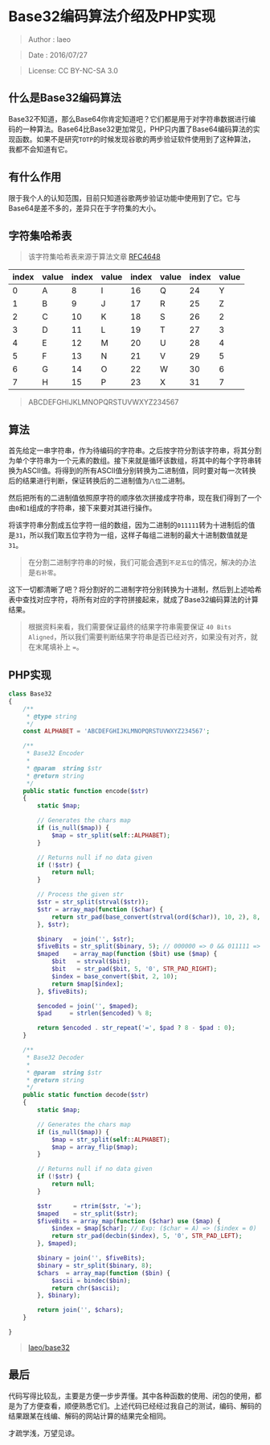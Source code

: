 # Base32编码算法介绍及PHP实现

> Author : laeo

> Date   : 2016/07/27

> License: CC BY-NC-SA 3.0

## 什么是Base32编码算法

Base32不知道，那么Base64你肯定知道吧？它们都是用于对字符串数据进行编码的一种算法。Base64比Base32更加常见，PHP只内置了Base64编码算法的实现函数。如果不是研究`TOTP`的时候发现谷歌的两步验证软件使用到了这种算法，我都不会知道有它。

## 有什么作用

限于我个人的认知范围，目前只知道谷歌两步验证功能中使用到了它。它与Base64是差不多的，差异只在于字符集的大小。

## 字符集哈希表

> 该字符集哈希表来源于算法文章 [RFC4648](https://tools.ietf.org/html/rfc4648)

|  index  |  value  |  index  |  value  |  index  |  value  |  index  |  value  |
|---------|---------|---------|---------|---------|---------|---------|---------|
|    0    |    A    |    8    |    I    |    16   |    Q    |    24   |    Y    |
|    1    |    B    |    9    |    J    |    17   |    R    |    25   |    Z    |
|    2    |    C    |    10   |    K    |    18   |    S    |    26   |    2    |
|    3    |    D    |    11   |    L    |    19   |    T    |    27   |    3    |
|    4    |    E    |    12   |    M    |    20   |    U    |    28   |    4    |
|    5    |    F    |    13   |    N    |    21   |    V    |    29   |    5    |
|    6    |    G    |    14   |    O    |    22   |    W    |    30   |    6    |
|    7    |    H    |    15   |    P    |    23   |    X    |    31   |    7    |

> ABCDEFGHIJKLMNOPQRSTUVWXYZ234567

## 算法

首先给定一串字符串，作为待编码的字符串。之后按字符分割该字符串，将其分割为单个字符串为一个元素的数组。接下来就是循环该数组，将其中的每个字符串转换为ASCII值。将得到的所有ASCII值分别转换为二进制值，同时要对每一次转换后的结果进行判断，保证转换后的二进制值为`八位`二进制。

然后把所有的二进制值依照原字符的顺序依次拼接成字符串，现在我们得到了一个由`0`和`1`组成的字符串，接下来要对其进行操作。

将该字符串分割成五位字符一组的数组，因为二进制的`011111`转为十进制后的值是`31`，所以我们取五位字符为一组，这样子每组二进制的最大十进制数值就是`31`。

> 在分割二进制字符串的时候，我们可能会遇到`不足五位`的情况，解决的办法是`右补零`。

这下一切都清晰了吧？将分割好的二进制字符分别转换为十进制，然后到上述哈希表中查找对应字符，将所有对应的字符拼接起来，就成了Base32编码算法的计算结果。

> 根据资料来看，我们需要保证最终的结果字符串需要保证 `40 Bits Aligned`，所以我们需要判断结果字符串是否已经对齐，如果没有对齐，就在末尾填补上 `=`。

## PHP实现

```php
class Base32
{
    /**
     * @type string
     */
    const ALPHABET = 'ABCDEFGHIJKLMNOPQRSTUVWXYZ234567';

    /**
     * Base32 Encoder
     *
     * @param  string $str
     * @return string
     */
    public static function encode($str)
    {
        static $map;

        // Generates the chars map
        if (is_null($map)) {
            $map = str_split(self::ALPHABET);
        }

        // Returns null if no data given
        if (!$str) {
            return null;
        }

        // Process the given str
        $str = str_split(strval($str));
        $str = array_map(function ($char) {
            return str_pad(base_convert(strval(ord($char)), 10, 2), 8, '0', STR_PAD_LEFT);
        }, $str);

        $binary   = join('', $str);
        $fiveBits = str_split($binary, 5); // 000000 => 0 && 011111 => 31
        $maped    = array_map(function ($bit) use ($map) {
            $bit   = strval($bit);
            $bit   = str_pad($bit, 5, '0', STR_PAD_RIGHT);
            $index = base_convert($bit, 2, 10);
            return $map[$index];
        }, $fiveBits);

        $encoded = join('', $maped);
        $pad     = strlen($encoded) % 8;

        return $encoded . str_repeat('=', $pad ? 8 - $pad : 0);
    }

    /**
     * Base32 Decoder
     *
     * @param  string $str
     * @return string
     */
    public static function decode($str)
    {
        static $map;

        // Generates the chars map
        if (is_null($map)) {
            $map = str_split(self::ALPHABET);
            $map = array_flip($map);
        }

        // Returns null if no data given
        if (!$str) {
            return null;
        }

        $str      = rtrim($str, '=');
        $maped    = str_split($str);
        $fiveBits = array_map(function ($char) use ($map) {
            $index = $map[$char]; // Exp: ($char = A) => ($index = 0)
            return str_pad(decbin($index), 5, '0', STR_PAD_LEFT);
        }, $maped);

        $binary = join('', $fiveBits);
        $binary = str_split($binary, 8);
        $chars  = array_map(function ($bin) {
            $ascii = bindec($bin);
            return chr($ascii);
        }, $binary);

        return join('', $chars);
    }

}
```

> [laeo/base32](https://github.com/laeo/base32)

## 最后

代码写得比较乱，主要是方便一步步弄懂。其中各种函数的使用、闭包的使用，都是为了方便查看，顺便熟悉它们。上述代码已经经过我自己的测试，编码、解码的结果跟某在线编、解码的网站计算的结果完全相同。

才疏学浅，万望见谅。
